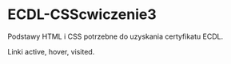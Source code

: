 # ECDL-CSScwiczenie3
Podstawy HTML i CSS potrzebne do uzyskania certyfikatu ECDL.


Linki active, hover, visited.
